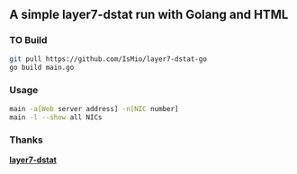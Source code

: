 ## A simple layer7-dstat run with Golang and HTML
### TO Build 
```sh
git pull https://github.com/IsMio/layer7-dstat-go
go build main.go
```
### Usage 
```sh
main -a[Web server address] -n[NIC number]
main -l --show all NICs
```
### Thanks
[**layer7-dstat**](https://github.com/filippofinke/layer7-dstat)
